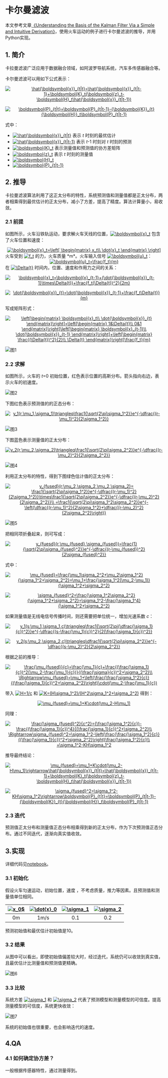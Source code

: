 # 卡尔曼滤波
本文参考文章[《Understanding the Basis of the Kalman Filter Via a Simple and Intuitive Derivation》](https://www.cl.cam.ac.uk/~rmf25/papers/Understanding%20the%20Basis%20of%20the%20Kalman%20Filter.pdf)，使用火车运动的例子进行卡尔曼滤波的推导，并用Python实现。

## 1. 简介
卡拉曼滤波广泛应用于数据融合领域，如阿波罗导航系统，汽车多传感器融合等。

卡尔曼滤波可以用如下公式表示：
<div align=center>
<p/>
<a href="https://www.codecogs.com/eqnedit.php?latex=\hat{\boldsymbol{x}}_{t|t}=\hat{\boldsymbol{x}}_{t|t-1}&plus;\boldsymbol{K}_t(\boldsymbol{z}_t-\boldsymbol{H}_t\hat{\boldsymbol{x}}_{t|t-1})" target="_blank"><img src="https://latex.codecogs.com/gif.latex?\hat{\boldsymbol{x}}_{t|t}=\hat{\boldsymbol{x}}_{t|t-1}&plus;\boldsymbol{K}_t(\boldsymbol{z}_t-\boldsymbol{H}_t\hat{\boldsymbol{x}}_{t|t-1})" title="\hat{\boldsymbol{x}}_{t|t}=\hat{\boldsymbol{x}}_{t|t-1}+\boldsymbol{K}_t(\boldsymbol{z}_t-\boldsymbol{H}_t\hat{\boldsymbol{x}}_{t|t-1})" /></a>
<p/>
<a href="https://www.codecogs.com/eqnedit.php?latex=\boldsymbol{P}_{t|t}=\boldsymbol{P}_{t|t-1}-{\boldsymbol{K}}_{t}{\boldsymbol{H}}_t\boldsymbol{P}_{t|t-1}" target="_blank"><img src="https://latex.codecogs.com/gif.latex?\boldsymbol{P}_{t|t}=\boldsymbol{P}_{t|t-1}-{\boldsymbol{K}}_{t}{\boldsymbol{H}}_t\boldsymbol{P}_{t|t-1}" title="\boldsymbol{P}_{t|t}=\boldsymbol{P}_{t|t-1}-{\boldsymbol{K}}_{t}{\boldsymbol{H}}_t\boldsymbol{P}_{t|t-1}" /></a>
</div>
式中：

- <a href="https://www.codecogs.com/eqnedit.php?latex=\hat{\boldsymbol{x}}_{t|t}" target="_blank"><img src="https://latex.codecogs.com/gif.latex?\hat{\boldsymbol{x}}_{t|t}" title="\hat{\boldsymbol{x}}_{t|t}" /></a> 表示 *t* 时刻的最优估计
- <a href="https://www.codecogs.com/eqnedit.php?latex=\hat{\boldsymbol{x}}_{t|t-1}" target="_blank"><img src="https://latex.codecogs.com/gif.latex?\hat{\boldsymbol{x}}_{t|t-1}" title="\hat{\boldsymbol{x}}_{t|t-1}" /></a> 表示 *t*-1 时刻对 *t* 时刻的预测
- <a href="https://www.codecogs.com/eqnedit.php?latex=\boldsymbol{K}_t" target="_blank"><img src="https://latex.codecogs.com/gif.latex?\boldsymbol{K}_t" title="\boldsymbol{K}_t" /></a> 表示测量值和预测值的协方差矩阵
- <a href="https://www.codecogs.com/eqnedit.php?latex=\boldsymbol{z}_t" target="_blank"><img src="https://latex.codecogs.com/gif.latex?\boldsymbol{z}_t" title="\boldsymbol{z}_t" /></a> 表示 *t* 时刻的测量值
- <a href="https://www.codecogs.com/eqnedit.php?latex=\boldsymbol{H}_t" target="_blank"><img src="https://latex.codecogs.com/gif.latex?\boldsymbol{H}_t" title="\boldsymbol{H}_t" /></a>
- <a href="https://www.codecogs.com/eqnedit.php?latex=\boldsymbol{P}_{t|t-1}" target="_blank"><img src="https://latex.codecogs.com/gif.latex?\boldsymbol{P}_{t|t-1}" title="\boldsymbol{P}_{t|t-1}" /></a>


## 2. 推导
卡拉曼滤波算法利用了这正太分布的特性，系统预测值和测量值都是正太分布，两者相乘得到最优估计的正太分布，减小了方差，提高了精度。算法计算量小，易收敛。

### 2.1 前提
如图所示，火车沿铁轨运动，要求解火车天线的位置，<a href="https://www.codecogs.com/eqnedit.php?latex=\boldsymbol{x}_t" target="_blank"><img src="https://latex.codecogs.com/gif.latex?\boldsymbol{x}_t" title="\boldsymbol{x}_t" /></a> 包含了火车位置和速度：
<div align=center>
<a href="https://www.codecogs.com/eqnedit.php?latex=\boldsymbol{x}_t=\left[&space;\begin{matrix}&space;x_t\\&space;\dot{x}_t&space;\end{matrix}&space;\right]" target="_blank"><img src="https://latex.codecogs.com/gif.latex?\boldsymbol{x}_t=\left[&space;\begin{matrix}&space;x_t\\&space;\dot{x}_t&space;\end{matrix}&space;\right]" title="\boldsymbol{x}_t=\left[ \begin{matrix} x_t\\ \dot{x}_t \end{matrix} \right]" /></a>
</div>
火车受到 <a href="https://www.codecogs.com/eqnedit.php?latex=f_t" target="_blank"><img src="https://latex.codecogs.com/gif.latex?f_t" title="f_t" /></a> 的力，火车质量 *m*。火车输入信号 <a href="http://www.codecogs.com/eqnedit.php?latex=\boldsymbol{u}_t" target="_blank"><img src="http://latex.codecogs.com/gif.latex?\boldsymbol{u}_t" title="\boldsymbol{u}_t" /></a>：
<div align=center>
<a href="http://www.codecogs.com/eqnedit.php?latex=\boldsymbol{u}_t=\frac{f_t}{m}" target="_blank"><img src="http://latex.codecogs.com/gif.latex?\boldsymbol{u}_t=\frac{f_t}{m}" title="\boldsymbol{u}_t=\frac{f_t}{m}" /></a>
</div>
在 <a href="http://www.codecogs.com/eqnedit.php?latex=\Delta{t}" target="_blank"><img src="http://latex.codecogs.com/gif.latex?\Delta{t}" title="\Delta{t}" /></a> 时间内，位置、速度和作用力之间的关系：
<div align=center>
<p/>
<a href="http://www.codecogs.com/eqnedit.php?latex=\boldsymbol{x}_t=\boldsymbol{x}_{t-1}&plus;(\dot{\boldsymbol{x}}_{t-1}\times\Delta{t})&plus;\frac{f_t(\Delta{t})^2}{2m}" target="_blank"><img src="http://latex.codecogs.com/gif.latex?\boldsymbol{x}_t=\boldsymbol{x}_{t-1}&plus;(\dot{\boldsymbol{x}}_{t-1}\times\Delta{t})&plus;\frac{f_t(\Delta{t})^2}{2m}" title="\boldsymbol{x}_t=\boldsymbol{x}_{t-1}+(\dot{\boldsymbol{x}}_{t-1}\times\Delta{t})+\frac{f_t(\Delta{t})^2}{2m}" /></a>
<p/>
<a href="http://www.codecogs.com/eqnedit.php?latex=\dot{\boldsymbol{x}}_{t}=\dot{\boldsymbol{x}}_{t-1}&plus;\frac{f_t\Delta{t}}{m}" target="_blank"><img src="http://latex.codecogs.com/gif.latex?\dot{\boldsymbol{x}}_{t}=\dot{\boldsymbol{x}}_{t-1}&plus;\frac{f_t\Delta{t}}{m}" title="\dot{\boldsymbol{x}}_{t}=\dot{\boldsymbol{x}}_{t-1}+\frac{f_t\Delta{t}}{m}" /></a>
</div>
写成矩阵形式：
<div align=center><p/>
<a href="http://www.codecogs.com/eqnedit.php?latex=\left[\begin{matrix}&space;\boldsymbol{x}_t\\&space;\dot{\boldsymbol{x}}_{t}&space;\end{matrix}\right]=\left[\begin{matrix}&space;1&\Delta{t}\\&space;0&1&space;\end{matrix}\right]\left[\begin{matrix}&space;\boldsymbol{x}_{t-1}\\&space;\dot{\boldsymbol{x}}_{t-1}&space;\end{matrix}\right]&plus;\left[\begin{matrix}&space;\frac{(\Delta{t})^2}{2}\\&space;\Delta{t}&space;\end{matrix}\right]\frac{f_t}{m}" target="_blank"><img src="http://latex.codecogs.com/gif.latex?\left[\begin{matrix}&space;\boldsymbol{x}_t\\&space;\dot{\boldsymbol{x}}_{t}&space;\end{matrix}\right]=\left[\begin{matrix}&space;1&\Delta{t}\\&space;0&1&space;\end{matrix}\right]\left[\begin{matrix}&space;\boldsymbol{x}_{t-1}\\&space;\dot{\boldsymbol{x}}_{t-1}&space;\end{matrix}\right]&plus;\left[\begin{matrix}&space;\frac{(\Delta{t})^2}{2}\\&space;\Delta{t}&space;\end{matrix}\right]\frac{f_t}{m}" title="\left[\begin{matrix} \boldsymbol{x}_t\\ \dot{\boldsymbol{x}}_{t} \end{matrix}\right]=\left[\begin{matrix} 1&\Delta{t}\\ 0&1 \end{matrix}\right]\left[\begin{matrix} \boldsymbol{x}_{t-1}\\ \dot{\boldsymbol{x}}_{t-1} \end{matrix}\right]+\left[\begin{matrix} \frac{(\Delta{t})^2}{2}\\ \Delta{t} \end{matrix}\right]\frac{f_t}{m}" /></a>
</div>


![图1][1]

### 2.2 求解
如图所示，火车的 *t*=0 初始位置，红色表示位置的高斯分布。箭头指向右边，表示火车的初速度。


![图2][2]

下图红色表示预测值的的正态分布：
<div align=center><p/>
<a href="http://www.codecogs.com/eqnedit.php?latex=y_1(r,\mu_1,\sigma_1)\triangleq\frac1{\sqrt{2\pi\sigma_1^2}}e^{-\dfrac{(r-\mu_1)^2}{2\sigma_1^2}}" target="_blank"><img src="http://latex.codecogs.com/gif.latex?y_1(r,\mu_1,\sigma_1)\triangleq\frac1{\sqrt{2\pi\sigma_1^2}}e^{-\dfrac{(r-\mu_1)^2}{2\sigma_1^2}}" title="y_1(r,\mu_1,\sigma_1)\triangleq\frac1{\sqrt{2\pi\sigma_1^2}}e^{-\dfrac{(r-\mu_1)^2}{2\sigma_1^2}}" /></a>
</div>


![图3][3]

下图蓝色表示测量值的正太分布：
<div align=center><p/>
<a href="http://www.codecogs.com/eqnedit.php?latex=y_2(r,\mu_2,\sigma_2)\triangleq\frac1{\sqrt{2\pi\sigma_2^2}}e^{-\dfrac{(r-\mu_2)^2}{2\sigma_2^2}}" target="_blank"><img src="http://latex.codecogs.com/gif.latex?y_2(r,\mu_2,\sigma_2)\triangleq\frac1{\sqrt{2\pi\sigma_2^2}}e^{-\dfrac{(r-\mu_2)^2}{2\sigma_2^2}}" title="y_2(r,\mu_2,\sigma_2)\triangleq\frac1{\sqrt{2\pi\sigma_2^2}}e^{-\dfrac{(r-\mu_2)^2}{2\sigma_2^2}}" /></a>
</div>

![图4][4]

利用正太分布的特性，得到下图绿色估计值的正太分布：
<div align=center><p/>
<a href="https://www.codecogs.com/eqnedit.php?latex=y_{fused}(r;\mu_2,\sigma_2,\mu_2,\sigma_2)=&space;\frac1{\sqrt{2\pi\sigma_1^2}}e^{-\dfrac{(r-\mu_1)^2}{2\sigma_1^2}}\times\frac1{\sqrt{2\pi\sigma_2^2}}e^{-\dfrac{(r-\mu_2)^2}{2\sigma_2^2}}\\&space;=\frac1{\sqrt{2\pi\sigma_1^2\sigma_2^2}}e^{-\left(\dfrac{(r-\mu_1)^2}{2\sigma_1^2}&plus;\dfrac{(r-\mu_2)^2}{2\sigma_2^2}\right)}" target="_blank"><img src="https://latex.codecogs.com/gif.latex?y_{fused}(r;\mu_2,\sigma_2,\mu_2,\sigma_2)=&space;\frac1{\sqrt{2\pi\sigma_1^2}}e^{-\dfrac{(r-\mu_1)^2}{2\sigma_1^2}}\times\frac1{\sqrt{2\pi\sigma_2^2}}e^{-\dfrac{(r-\mu_2)^2}{2\sigma_2^2}}\\&space;=\frac1{\sqrt{2\pi\sigma_1^2\sigma_2^2}}e^{-\left(\dfrac{(r-\mu_1)^2}{2\sigma_1^2}&plus;\dfrac{(r-\mu_2)^2}{2\sigma_2^2}\right)}" title="y_{fused}(r;\mu_2,\sigma_2,\mu_2,\sigma_2)= \frac1{\sqrt{2\pi\sigma_1^2}}e^{-\dfrac{(r-\mu_1)^2}{2\sigma_1^2}}\times\frac1{\sqrt{2\pi\sigma_2^2}}e^{-\dfrac{(r-\mu_2)^2}{2\sigma_2^2}}\\ =\frac1{\sqrt{2\pi\sigma_1^2\sigma_2^2}}e^{-\left(\dfrac{(r-\mu_1)^2}{2\sigma_1^2}+\dfrac{(r-\mu_2)^2}{2\sigma_2^2}\right)}" /></a>
</div>

![图5][5]

把相同项折叠起来，则可写成：
<div align=center><p/>
<a href="https://www.codecogs.com/eqnedit.php?latex=y_{fuesd}(r,\mu_{fused},\sigma_{fused})=\frac{1}{\sqrt{2\pi\sigma_{fused}^2}}e^{-\dfrac{(r-\mu_{fused})^2}{2\sigma_{fused}^2}}" target="_blank"><img src="https://latex.codecogs.com/gif.latex?y_{fuesd}(r,\mu_{fused},\sigma_{fused})=\frac{1}{\sqrt{2\pi\sigma_{fused}^2}}e^{-\dfrac{(r-\mu_{fused})^2}{2\sigma_{fused}^2}}" title="y_{fuesd}(r,\mu_{fused},\sigma_{fused})=\frac{1}{\sqrt{2\pi\sigma_{fused}^2}}e^{-\dfrac{(r-\mu_{fused})^2}{2\sigma_{fused}^2}}" /></a>
</div>
式中：
<div align=center><p/>
<a href="https://www.codecogs.com/eqnedit.php?latex=\mu_{fused}=\frac{\mu_1\sigma_2^2&plus;\mu_2\sigma_1^2}{\sigma_1^2&plus;\sigma_2^2}=\mu_1&plus;\frac{\sigma_1^2(\mu_2-\mu_1)}{\sigma_1^2&plus;\sigma_2^2}" target="_blank"><img src="https://latex.codecogs.com/gif.latex?\mu_{fused}=\frac{\mu_1\sigma_2^2&plus;\mu_2\sigma_1^2}{\sigma_1^2&plus;\sigma_2^2}=\mu_1&plus;\frac{\sigma_1^2(\mu_2-\mu_1)}{\sigma_1^2&plus;\sigma_2^2}" title="\mu_{fused}=\frac{\mu_1\sigma_2^2+\mu_2\sigma_1^2}{\sigma_1^2+\sigma_2^2}=\mu_1+\frac{\sigma_1^2(\mu_2-\mu_1)}{\sigma_1^2+\sigma_2^2}" /></a>
<p/>
<a href="https://www.codecogs.com/eqnedit.php?latex=\sigma_{fused}^2=\frac{\sigma_1^2\sigma_2^2}{\sigma_1^2&plus;\sigma_2^2}=\sigma_1^2-\frac{\sigma_1^4}{\sigma_1^2&plus;\sigma_2^2}" target="_blank"><img src="https://latex.codecogs.com/gif.latex?\sigma_{fused}^2=\frac{\sigma_1^2\sigma_2^2}{\sigma_1^2&plus;\sigma_2^2}=\sigma_1^2-\frac{\sigma_1^4}{\sigma_1^2&plus;\sigma_2^2}" title="\sigma_{fused}^2=\frac{\sigma_1^2\sigma_2^2}{\sigma_1^2+\sigma_2^2}=\sigma_1^2-\frac{\sigma_1^4}{\sigma_1^2+\sigma_2^2}" /></a>
</div>

如果测量值是无线电信号传播时间，则还需要把单位统一，增加光速系数 *c*：
<div align=center><p/>
<a href="https://www.codecogs.com/eqnedit.php?latex=y_1(s;\mu_1,\sigma_1,c)\triangleq\frac1{\sqrt{2\pi(\dfrac{\sigma_1}{c})^2}}e^{-\dfrac{(s-\frac{\mu_1}{c})^2}{2(\frac{\sigma_1}{c})^2}}" target="_blank"><img src="https://latex.codecogs.com/gif.latex?y_1(s;\mu_1,\sigma_1,c)\triangleq\frac1{\sqrt{2\pi(\dfrac{\sigma_1}{c})^2}}e^{-\dfrac{(s-\frac{\mu_1}{c})^2}{2(\frac{\sigma_1}{c})^2}}" title="y_1(s;\mu_1,\sigma_1,c)\triangleq\frac1{\sqrt{2\pi(\dfrac{\sigma_1}{c})^2}}e^{-\dfrac{(s-\frac{\mu_1}{c})^2}{2(\frac{\sigma_1}{c})^2}}" /></a>
<p/>
<a href="https://www.codecogs.com/eqnedit.php?latex=y_2(s;\mu_2,\sigma_2,c)\triangleq\dfrac1{\sqrt{2\pi\sigma_2^2}}e^{-\dfrac{(s-\mu_2)^2}{2\sigma_2^2}}" target="_blank"><img src="https://latex.codecogs.com/gif.latex?y_2(s;\mu_2,\sigma_2,c)\triangleq\dfrac1{\sqrt{2\pi\sigma_2^2}}e^{-\dfrac{(s-\mu_2)^2}{2\sigma_2^2}}" title="y_2(s;\mu_2,\sigma_2,c)\triangleq\dfrac1{\sqrt{2\pi\sigma_2^2}}e^{-\dfrac{(s-\mu_2)^2}{2\sigma_2^2}}" /></a>
</div>
根据之前的推导：
<div align=center><p/>
<a href="https://www.codecogs.com/eqnedit.php?latex=\frac{\mu_{fused}}{c}=\frac{\mu_1}{c}&plus;\frac{(\frac{\sigma_1}{c})^2(\mu_2-\frac{\mu_1}{c})}{(\frac{\sigma}{c})^2&plus;\sigma_2^2}\\&space;\Rightarrow\mu_{fused}=\mu_1&plus;\left(\frac{\frac{\sigma_1^2}{c}}{(\frac{\sigma_1}{c})^2&plus;\sigma_2^2}\right)\cdot(\mu_2-\frac{\mu_1}{c})" target="_blank"><img src="https://latex.codecogs.com/gif.latex?\frac{\mu_{fused}}{c}=\frac{\mu_1}{c}&plus;\frac{(\frac{\sigma_1}{c})^2(\mu_2-\frac{\mu_1}{c})}{(\frac{\sigma}{c})^2&plus;\sigma_2^2}\\&space;\Rightarrow\mu_{fused}=\mu_1&plus;\left(\frac{\frac{\sigma_1^2}{c}}{(\frac{\sigma_1}{c})^2&plus;\sigma_2^2}\right)\cdot(\mu_2-\frac{\mu_1}{c})" title="\frac{\mu_{fused}}{c}=\frac{\mu_1}{c}+\frac{(\frac{\sigma_1}{c})^2(\mu_2-\frac{\mu_1}{c})}{(\frac{\sigma}{c})^2+\sigma_2^2}\\ \Rightarrow\mu_{fused}=\mu_1+\left(\frac{\frac{\sigma_1^2}{c}}{(\frac{\sigma_1}{c})^2+\sigma_2^2}\right)\cdot(\mu_2-\frac{\mu_1}{c})" /></a>
</div>
带入 <a href="https://www.codecogs.com/eqnedit.php?latex=H=1/c" target="_blank"><img src="https://latex.codecogs.com/gif.latex?H=1/c" title="H=1/c" /></a> 和 <a href="https://www.codecogs.com/eqnedit.php?latex=K=(H\sigma_1^2)/(H^2\sigma_1^2&plus;\sigma_2^2)" target="_blank"><img src="https://latex.codecogs.com/gif.latex?K=(H\sigma_1^2)/(H^2\sigma_1^2&plus;\sigma_2^2)" title="K=(H\sigma_1^2)/(H^2\sigma_1^2+\sigma_2^2)" /></a> 得到：
<div align=center><p/>
<a href="https://www.codecogs.com/eqnedit.php?latex=\mu_{fused}=\mu_1&plus;K\cdot(\mu_2-H\mu_1)" target="_blank"><img src="https://latex.codecogs.com/gif.latex?\mu_{fused}=\mu_1&plus;K\cdot(\mu_2-H\mu_1)" title="\mu_{fused}=\mu_1+K\cdot(\mu_2-H\mu_1)" /></a>
</div>
同理：
<div align=center><p/>
<a href="https://www.codecogs.com/eqnedit.php?latex=\frac{\sigma_{fused}^2}{c^2}=(\frac{\sigma_1^2}{c})-\frac{(\frac{\sigma_1}{c})^4}{(\frac{\sigma_1}{c})^2&plus;\sigma_2^2}\\&space;\Rightarrow\sigma_{fused}^2=\sigma_1^2-\left(\frac{\frac{\sigma_1^2}{c}}{(\frac{\sigma_1}{c})^2&plus;\sigma_2^2}\right)\frac{\sigma_1^2}{c}\\&space;=\sigma_1^2-KH\sigma_1^2" target="_blank"><img src="https://latex.codecogs.com/gif.latex?\frac{\sigma_{fused}^2}{c^2}=(\frac{\sigma_1^2}{c})-\frac{(\frac{\sigma_1}{c})^4}{(\frac{\sigma_1}{c})^2&plus;\sigma_2^2}\\&space;\Rightarrow\sigma_{fused}^2=\sigma_1^2-\left(\frac{\frac{\sigma_1^2}{c}}{(\frac{\sigma_1}{c})^2&plus;\sigma_2^2}\right)\frac{\sigma_1^2}{c}\\&space;=\sigma_1^2-KH\sigma_1^2" title="\frac{\sigma_{fused}^2}{c^2}=(\frac{\sigma_1^2}{c})-\frac{(\frac{\sigma_1}{c})^4}{(\frac{\sigma_1}{c})^2+\sigma_2^2}\\ \Rightarrow\sigma_{fused}^2=\sigma_1^2-\left(\frac{\frac{\sigma_1^2}{c}}{(\frac{\sigma_1}{c})^2+\sigma_2^2}\right)\frac{\sigma_1^2}{c}\\ =\sigma_1^2-KH\sigma_1^2" /></a>
</div>
推导最终结论：
<div align=center><p/>
<a href="https://www.codecogs.com/eqnedit.php?latex=\mu_{fused}=\mu_1&plus;K\cdot(\mu_2-H\mu_1)\rightarrow\hat{\boldsymbol{x}}_{t|t}=\hat{\boldsymbol{x}}_{t|t-1}&plus;\boldsymbol{K}_t(\boldsymbol{z}_t-\boldsymbol{H}_t\hat{\boldsymbol{x}}_{t|t-1})" target="_blank"><img src="https://latex.codecogs.com/gif.latex?\mu_{fused}=\mu_1&plus;K\cdot(\mu_2-H\mu_1)\rightarrow\hat{\boldsymbol{x}}_{t|t}=\hat{\boldsymbol{x}}_{t|t-1}&plus;\boldsymbol{K}_t(\boldsymbol{z}_t-\boldsymbol{H}_t\hat{\boldsymbol{x}}_{t|t-1})" title="\mu_{fused}=\mu_1+K\cdot(\mu_2-H\mu_1)\rightarrow\hat{\boldsymbol{x}}_{t|t}=\hat{\boldsymbol{x}}_{t|t-1}+\boldsymbol{K}_t(\boldsymbol{z}_t-\boldsymbol{H}_t\hat{\boldsymbol{x}}_{t|t-1})" /></a>
<p/>
<a href="https://www.codecogs.com/eqnedit.php?latex=\sigma_{fused}^2=\sigma_1^2-KH\sigma_1^2\rightarrow\boldsymbol{P}_{t|t}=\boldsymbol{P}_{t|t-1}-{\boldsymbol{K}}_{t}{\boldsymbol{H}}_t\boldsymbol{P}_{t|t-1}" target="_blank"><img src="https://latex.codecogs.com/gif.latex?\sigma_{fused}^2=\sigma_1^2-KH\sigma_1^2\rightarrow\boldsymbol{P}_{t|t}=\boldsymbol{P}_{t|t-1}-{\boldsymbol{K}}_{t}{\boldsymbol{H}}_t\boldsymbol{P}_{t|t-1}" title="\sigma_{fused}^2=\sigma_1^2-KH\sigma_1^2\rightarrow\boldsymbol{P}_{t|t}=\boldsymbol{P}_{t|t-1}-{\boldsymbol{K}}_{t}{\boldsymbol{H}}_t\boldsymbol{P}_{t|t-1}" /></a>
</div>

### 2.3 迭代
预测值正太分布和测量值正态分布相乘得到新的正太分布，作为下次预测值正态分布。通过不同迭代，逐渐向真实值收敛。

## 3.实现
详细代码见[notebook](Kalman_Filter.ipynb)。

### 3.1 初始化
假设火车匀速运动，初始位置，速度 ，不考虑质量，推力等因素。且预测值和测量值单位相同。

|<a href="https://www.codecogs.com/eqnedit.php?latex=x_0$" target="_blank"><img src="https://latex.codecogs.com/gif.latex?x_0$" title="x_0$" /></a>|<a href="https://www.codecogs.com/eqnedit.php?latex=\dot{x}_0" target="_blank"><img src="https://latex.codecogs.com/gif.latex?\dot{x}_0" title="\dot{x}_0" /></a>|<a href="https://www.codecogs.com/eqnedit.php?latex=\sigma_1" target="_blank"><img src="https://latex.codecogs.com/gif.latex?\sigma_1" title="\sigma_1" /></a>|<a href="https://www.codecogs.com/eqnedit.php?latex=\sigma_2" target="_blank"><img src="https://latex.codecogs.com/gif.latex?\sigma_2" title="\sigma_2" /></a>|
|:--:|:--:|:--:|:--:|
|0m|1m/s|0.1|0.2|

预测初始值和最优估计初始值是10。

### 3.2 结果
从图中可以看出，即使初始值偏差较大时，经过迭代，系统仍可以收敛到真实值，且最优估计比测量值和预测值更精确。

![图6][6]

### 3.3 比较
系统方差 <a href="https://www.codecogs.com/eqnedit.php?latex=\sigma_1" target="_blank"><img src="https://latex.codecogs.com/gif.latex?\sigma_1" title="\sigma_1" /></a>  和 <a href="https://www.codecogs.com/eqnedit.php?latex=\sigma_2" target="_blank"><img src="https://latex.codecogs.com/gif.latex?\sigma_2" title="\sigma_2" /></a> 代表了预测模型和测量模型的可信度。提高测量模型的可信度，系统更快收敛：

![图7][7]

系统的初始值也很重要，也会影响迭代的速度。

## 4.QA
### 4.1 如何确定协方差？
一般根据传感器特性，通过测量得到。

  [1]: https://s1.ax1x.com/2018/08/26/PbtiDA.jpg
  [2]: https://s1.ax1x.com/2018/08/26/Pbtpge.jpg
  [3]: https://s1.ax1x.com/2018/08/26/Pbt9jH.jpg
  [4]: https://s1.ax1x.com/2018/08/26/PbtFHI.jpg
  [5]: https://s1.ax1x.com/2018/08/26/PbtPud.jpg
  [6]: http://wx4.sinaimg.cn/mw690/0060lm7Tly1fuo3v2ej0lj30rs0dw75k.jpg
  [7]: http://wx1.sinaimg.cn/mw690/0060lm7Tly1fuo3vromzwj30rs0dwgmr.jpg
